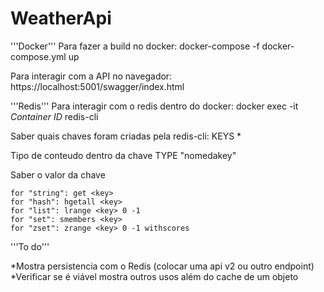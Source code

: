 # WeatherApi

'''Docker'''
Para fazer a build no docker:
docker-compose -f docker-compose.yml up

Para interagir com a API no navegador:
https://localhost:5001/swagger/index.html


'''Redis'''
Para interagir com o redis dentro do docker:
docker exec -it *Container ID* redis-cli

Saber quais chaves foram criadas pela redis-cli:
KEYS *

Tipo de conteudo dentro da chave
TYPE "nomedakey"

Saber o valor da chave

    for "string": get <key>
    for "hash": hgetall <key>
    for "list": lrange <key> 0 -1
    for "set": smembers <key>
    for "zset": zrange <key> 0 -1 withscores

'''To do'''

*Mostra persistencia com o Redis (colocar uma api v2 ou outro endpoint)
*Verificar se é viável mostra outros usos além do cache de um objeto